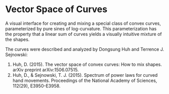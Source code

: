 # Vector Space of Curves
A visual interface for creating and mixing a special class of convex curves, parameterized by pure sines of log-curvature. This parameterization has the property that a linear sum of curves yields a visually intuitive mixture of the shapes.

The curves were described and analyzed by Dongsung Huh and Terrence J. Sejnowski:

1. Huh, D. (2015). The vector space of convex curves: How to mix shapes. arXiv preprint arXiv:1506.07515.
2. Huh, D., & Sejnowski, T. J. (2015). Spectrum of power laws for curved hand
movements. Proceedings of the National Academy of Sciences, 112(29), E3950-E3958.